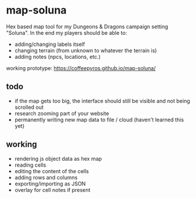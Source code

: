 ﻿# map-soluna

Hex based map tool for my Dungeons & Dragons campaign setting "Soluna". In the end my players should be able to:

- adding/changing labels itself
- changing terrain (from unknown to whatever the terrain is)
- adding notes (npcs, locations, etc.)

working prototype: https://coffeepyros.github.io/map-soluna/

## todo

- if the map gets too big, the interface should still be visible and not being scrolled out
- research zooming part of your website
- permanently writing new map data to file / cloud (haven't learned this yet)

## working

- rendering js object data as hex map
- reading cells
- editing the content of the cells
- adding rows and columns
- exporting/importing as JSON
- overlay for cell notes if present
